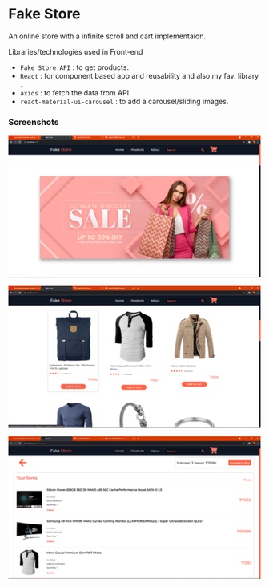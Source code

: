 # Fake Store

An online store with a infinite scroll and cart implementaion.


Libraries/technologies used in Front-end
- `Fake Store API` : to get products.
- `React` : for component based app and reusability and also my fav. library .
- `axios` : to fetch the data from API.
- `react-material-ui-carousel` : to add a carousel/sliding images.


### Screenshots
![](https://github.com/GreaZeY/Fake-Store/blob/main/SS/a.png)

![](https://github.com/GreaZeY/Fake-Store/blob/main/SS/b.png)

![](https://github.com/GreaZeY/Fake-Store/blob/main/SS/f.png)





